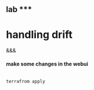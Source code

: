 <!-- .slide: data-background="#6401b5" -->
## lab ***
# handling drift

&&&
#### make some changes in the webui

<pre class='fragment fade-in' data-fragment-index="2"><code data-trim data-noescape>
terrafrom apply
</pre></code>

<!-- &&& -->
<!-- ## plan<!-- .element: class="fragment" -->
<!--  Generate and show an execution plan<!-- .element: class="fragment" -->

